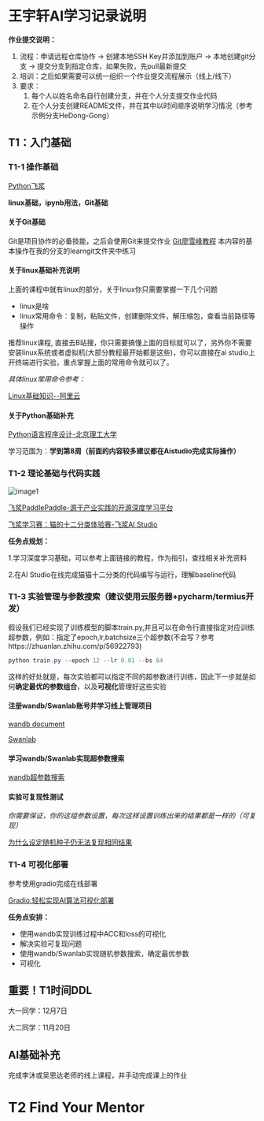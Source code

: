 # 王宇轩AI学习记录说明

**作业提交说明：**

1. 流程：申请远程仓库协作 -> 创建本地SSH Key并添加到账户 -> 本地创建git分支 -> 提交分支到指定仓库，如果失败，先pull最新提交
2. 培训：之后如果需要可以统一组织一个作业提交流程展示（线上/线下）
3. 要求：
    1. 每个人以姓名命名自行创建分支，并在个人分支提交作业代码
    2. 在个人分支创建README文件，并在其中以时间顺序说明学习情况（参考示例分支HeDong-Gong）

## T1：入门基础

### T1-1 操作基础

[Python飞浆](https://aistudio.baidu.com/course/introduce/1224?directly=1&shared=1)

**linux基础，ipynb用法，Git基础**

#### 关于Git基础
Git是项目协作的必备技能，之后会使用Git来提交作业
[Git廖雪峰教程](https://liaoxuefeng.com/books/git/introduction/index.html)
本内容的基本操作在我的分支的learngit文件夹中练习

#### 关于linux基础补充说明

上面的课程中就有linux的部分，关于linux你只需要掌握一下几个问题

- linux是啥
- linux常用命令：复制，粘贴文件，创建删除文件，解压缩包，查看当前路径等操作

推荐linux课程, 直接去B站搜，你只需要搞懂上面的目标就可以了，另外你不需要安装linux系统或者虚拟机(大部分教程最开始都是这些)，你可以直接在ai studio上开终端进行实验，重点掌握上面的常用命令就可以了。

*具体linux常用命令参考：*

[Linux基础知识--阿里云](https://developer.aliyun.com/article/681643#:~:text=Linux%E5%9F%BA%E7%A1%80%E7%9F%A5%E8%AF%86%E2%80%94%E2%80%94Linux%E5%B8%B8%E7%94%A8%E5%91%BD%E4%BB%A4%E5%A4%A7%E5%85%A8%201%20%E4%B8%80%E3%80%81%E6%9F%A5%E7%9C%8B%20ls%202%20%E4%BA%8C%E3%80%81%E5%88%AB%E5%90%8D%20alias%203,rmdir%207%20%E4%B8%83%E3%80%81%E5%88%9B%E5%BB%BA%E6%96%87%E4%BB%B6%20touch%208%20%E5%85%AB%E3%80%81%E5%88%A0%E9%99%A4%E6%96%87%E4%BB%B6%E6%88%96%E7%9B%AE%E5%BD%95%20rm%20%E6%9B%B4%E5%A4%9A%E9%A0%85%E7%9B%AE)

#### 关于Python基础补充

[Python语言程序设计-北京理工大学](https://www.icourse163.org/course/BIT-268001?from=searchPage&outVendor=zw_mooc_pcssjg_)

学习范围为：**学到第8周（前面的内容较多建议都在Aistudio完成实际操作）**

### T1-2 理论基础与代码实践

![image1](./figures/image1.webp)

[飞浆PaddlePaddle-源于产业实践的开源深度学习平台](https://www.paddlepaddle.org.cn/tutorials/projectdetail/3713999)

[飞浆学习赛：猫的十二分类体验赛-飞浆AI Studio](https://aistudio.baidu.com/aistudio/competition/detail/136/0/introduction)

**任务点规划：**

1.学习深度学习基础，可以参考上面链接的教程，作为指引，查找相关补充资料

2.在AI Studio在线完成猫猫十二分类的代码编写与运行，理解baseline代码



### T1-3 实验管理与参数搜索（建议使用云服务器+pycharm/termius开发）

假设我们已经实现了训练模型的脚本train.py,并且可以在命令行直接指定对应训练超参数，例如：指定了epoch,lr,batchsize三个超参数(不会写？参考https://zhuanlan.zhihu.com/p/56922793)

```powershell
python train.py --epoch 12 --lr 0.01 --bs 64
```

这样的好处就是，每次实验都可以指定不同的超参数进行训练，因此下一步就是如何**确定最优的参数组合**，以及**可视化**管理好这些实验



#### 注册wandb/Swanlab账号并学习线上管理项目

[wandb document](https://docs.wandb.ai/guides)

[Swanlab](https://swanlab.cn)

#### 学习wandb/Swanlab实现超参数搜索

[wandb超参数搜索](https://github.com/lyhue1991/eat_pytorch_in_20_days/blob/master/A-7%2C30%E5%88%86%E9%92%9F%E5%90%83%E6%8E%89wandb%E5%8F%AF%E8%A7%86%E5%8C%96%E8%87%AA%E5%8A%A8%E8%B0%83%E5%8F%82.ipynb)

#### 实验可复现性测试

*你需要保证，你的这组参数设置，每次这样设置训练出来的结果都是一样的（可复现）*

[为什么设定随机种子仍无法复现相同结果](https://github.com/PaddlePaddle/Paddle/issues/46012)

### T1-4 可视化部署

参考使用gradio完成在线部署

[Gradio:轻松实现AI算法可视化部署](https://zhuanlan.zhihu.com/p/374238080
)



**任务点安排：**

- 使用wandb实现训练过程中ACC和loss的可视化
- 解决实验可复现问题
- 使用wandb/Swanlab实现随机参数搜索，确定最优参数
- 可视化



## 重要！T1时间DDL

大一同学：12月7日

大二同学：11月20日



## AI基础补充

完成李沐或吴恩达老师的线上课程，并手动完成课上的作业



# T2 Find Your Mentor
